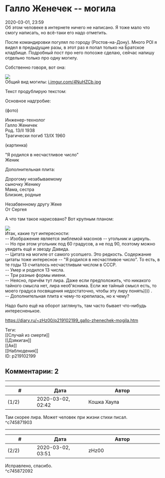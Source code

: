 Галло Женечек -- могила
=======================

  
2020-03-01, 23:59  
 Об этом человеке в интернете ничего не написано. Я тоже мало что смогу написать, но всё-таки его надо отметить.   
   
 После командировки погулял по городу (Ростов-на-Дону). Много POI я видел в предыдущие разы, в этот раз я попал только на Братское кладбище. Подробный пост про него попозже сделаю, сейчас напишу отдельно только про одну могилу.   
   
 Собственно говоря, вот она:   
   
   [![](https://i.imgur.com/F7RI67bl.jpg)](https://i.imgur.com/F7RI67b.jpg)     
  Общий вид могилы:  [i.imgur.com/4NuHZCb.jpg](https://i.imgur.com/4NuHZCb.jpg)     
   
 Текст продублирую текстом:   
   
 Основное надгробие:   
   
 (фото)   
   
 Инженер-технолог   
 Галло Женичек   
 Род. 13/II 1938   
 Трагически погиб 13/IX 1960   
   
 (картинка)   
   
 "Я родился в несчастливое число"   
 Женик   
   
 Дополнительная плита:   
   
 Дорогому незабываемому   
 сыночку Женику   
 Мама, сестра   
 Близкие, родные   
   
 Незабвенному другу Жеке   
 От Сергея   
   
   
 А что там такое нарисовано? Вот крупным планом:   
   
   [![](https://i.imgur.com/OooeoTrl.jpg)](https://i.imgur.com/OooeoTr.jpg)     
 Итак, какие тут интересности:   
 -- Изображение является эмблемой масонов -- угольник и циркуль.   
 -- Но при этом угольник под 60 градусов, а не под 90, поэтому можно увидеть ещё и звезду Давида.   
 -- Цитата на могиле от самого усопшего. Это редкость. Содержание цитаты тоже интересное -- "Я родился в несчастливое число". То есть, в те годы 13 считалось несчастливым числом в СССР.   
 -- Умер и родился 13 числа.   
 -- Три разные формы имени.   
 -- Неясно, причём тут лира. Даже если предположить, что никакого тайного смысла нет, лира необ'яснима. Если же тайный смысл есть, то моего градуса посвящения недостаточно, чтобы эту лиру понять)))) .   
 -- Дополнительная плита к чему-то крепилась, но к чему?   
   
 Надо было ещё на оборот заглянуть, там часто бывает что-нибудь интересненькое.   
  
<https://diary.ru/~zHz00/p219102199_gallo-zhenechek-mogila.htm>  
  
Теги:  
[[Случай из смерти]]  
[[Дзякиган]]  
[[Ая]]  
[[Наблюдения]]  
ID: p219102199  


Комментарии: 2
--------------

  


---



|         #         |              Дата              |                     Автор                     |           ID           |
| --- | --- | --- | --- |
| (1/2) | 2020-03-02, 02:42 | Кошка Хаула | c745871903 |

  
 Там скорее лира. Может человек при жизни стихи писал.   
 ^c745871903

---



|         #         |              Дата              |                     Автор                     |           ID           |
| --- | --- | --- | --- |
| (2/2) | 2020-03-02, 03:51 | zHz00 | c745872092 |

  
 Исправлено, спасибо.   
 ^c745872092